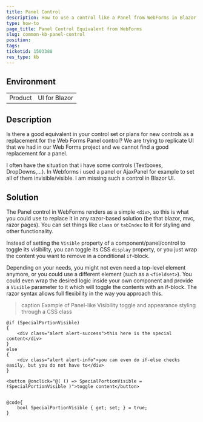 ```yaml
---
title: Panel Control
description: How to use a control like a Panel from WebForms in Blazor
type: how-to
page_title: Panel Control Equivalent from WebForms
slug: common-kb-panel-control
position: 
tags: 
ticketid: 1503388
res_type: kb
---
```


## Environment

<table>
    <tbody>
        <tr>
            <td>Product</td>
            <td>UI for Blazor</td>
        </tr>
    </tbody>
</table>

## Description
Is there a good equivalent in your control set or plans for new controls as a replacement for the Web Forms Panel control? We are trying to replicate UI that we had in our Web Forms project and we cannot find a good replacement for a panel.

I often have the situation that i have some controls (Textboxes, DropDowns,...). In Webforms i used a panel or AjaxPanel for example to set all of them invisible/visible. I am missing such a control in Blazor UI.

## Solution
The Panel control in WebForms renders as a simple `<div>`, so this is what you could use to replace it in any razor-based solution (be that blazor, mvc, razor pages). You can set things like `class` or `tabIndex` to it for styling and other functionality.

Instead of setting the `Visible` property of a component/panel/control to toggle its visibility, you can toggle its CSS `display` property, or you just wrap the content you want to remove in a conditional `if`-block.

Depending on your needs, you might not even need a top-level element anymore, or you could use a different element (such as a `<fieldset>`). You could even wrap the desired logic inside your own component and provide a `Visible` parameter to it which will toggle the contents with an if-block. The razor syntax allows full flexibility in the way you approach this.

>caption Example of Panel-like Visibility toggle and appearance styling through a CSS class

````RAZOR
@if (SpecialPortionVisible)
{
    <div class="alert alert-success">this here is the special content</div>
}
else
{
    <div class="alert alert-info">you can even do if-else checks easily, but you do not have to</div>
}

<button @onclick="@( () => SpecialPortionVisible = !SpecialPortionVisible )">toggle content</button>


@code{
    bool SpecialPortionVisible { get; set; } = true;
}
````


